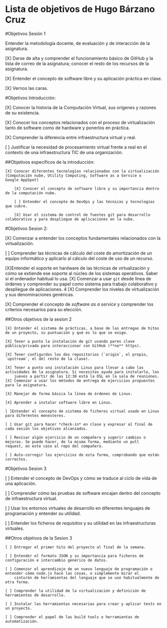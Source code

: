 Lista de objetivos de Hugo Bárzano Cruz
============================


#Objetivos Sesión 1

 Entender la metodología docente, de evaluación y de interacción de la asignatura.

[X] Darse de alta y comprender el funcionamiento básico de GitHub y la lista de correo de la asignatura; conocer el resto de los recursos de la asignatura.

[X] Entender el concepto de software libre y su aplicación práctica en clase.

[X] Vernos las caras.

#Objetivos Introducción: 

[X] Conocer la historia de la Computación Virtual, sus orígenes y razones de su existencia.

[X] Conocer los conceptos relacionados con el proceso de virtualización tanto de software como de hardware y ponerlos en práctica.

[X] Comprender la diferencia entre infraestructura virtual y real.

[ ] Justificar la necesidad de procesamiento virtual frente a real en el contexto de una infraestructura TIC de una organización.

##Objetivos específicos de la introducción:

	[X] Conocer diferentes tecnologías relacionadas con la virtualización (Computación nube, Utility Computing, Software as a Service o 		Google AppSpot)

    	[X] Conocer el concepto de software libre y su importancia dentro de la computación nube.

    	[ ] Entender el concepto de DevOps y las técnicas y tecnologías que cubre.

    	[X] Usar el sistema de control de fuentes git para desarrollo colaborativo y para despliegue de aplicaciones en la nube.

#Objetivos Sesion 2:

[X] Comenzar a entender los conceptos fundamentales relacionados con la virtualización.

[ ] Comprender las técnicas de cálculo del coste de amortización de un equipo informático y aplicarlo al cálculo del coste de uso de un
recurso.

[X]Entender el soporte en hardware de las técnicas de virtualización y cómo se extiende ese soporte al núcleo de los sistemas operativos. Saber si el ordenador habitual lo usa.
[X] Comenzar a usar `git` desde línea de órdenes y comprender su papel como sistema para trabajo colaborativo y despliegue de aplicaciones.
4
[X] Comprender los niveles de virtualización y sus denominaciones genéricas.

[X] Comprender el concepto de *software as a service* y comprender los criterios necesarios para su elección.

##Otros objetivos de la sesion 2

	[X] Entender el sistema de prácticas, a base de las entregas de hitos de un proyecto, su puntuación y qué es lo que se exige. 

	[X] Tener a punto la instalación de git usando pares clave pública/privada para interaccionar con GitHub (**no** https).
	
	[X] Tener configurdos los dos repositorios (`origin`, el propio, `upstream`, el del resto de la clase). 
	
	[X] Tener a punto una instalación Linux para llevar a cabo las actividades de la asignatura. Si necesitas ayuda para instalarlo, los
	    jueves a partir de las 12:30 está la OSL en la sala de reuniones. 
	[X] Comenzar a usar los métodos de entrega de ejercicios propuestos para la asignatura. 
	
	[X] Manejar de forma básica la línea de órdenes de Linux.
	
	[X] Aprender a instalar software libre en Linux.

	[ ]Entender el concepto de sistema de ficheros virtual usado en Linux para diferentes menesteres.

	[ ] Usar git para hacer *check-in* en clase y expresar al final de cada sesión los objetivos alcanzados.

	[ ] Revisar algún ejercicio de un compañero y sugerir cambios o mejoras. Se puede hacer, de la misma forma, mediante un pull 		    request, en este caso al repo del compañero.
	
	[ ] Auto-corregir los ejercicios de esta forma, comprobando que están correctos.

#Objetivos Sesion 3

[ ] Entender el concepto de DevOps y cómo se traduce al ciclo de vida de una aplicación.

[ ] Comprender cómo las pruebas de software encajan dentro del concepto de infraestructura virtual.

[ ] Usar los entornos virtuales de desarrollo en diferentes lenguajes de  programación y entender su utilidad.

[ ] Entender los ficheros de *requisitos* y su utilidad en las infraestructuras virtuales.

##Otros objetivos de la Sesion 3

	[ ] Entregar el primer hito del proyecto al final de la semana.

	[ ] Entender el formato JSON y su importancia para ficheros de configuración e intercambio genérico de datos. 

	[ ] Comenzar el aprendizaje de un nuevo lenguaje de programación o entender cómo node.js hace las cosas, o simplemente mirar el
  	    cinturón de herramientas del lenguaje que se use habitualmente de otra forma.

	[ ] Comprender la utilidad de la virtualización y definición de herramientas de desarrollo.

	[ ] Instalar las herramientas necesarias para crear y aplicar tests en un proyecto.
	
	[ ] Comprender el papel de las build tools o herramientas de automatización. 


